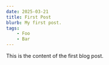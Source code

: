 ```yaml
---
date: 2025-03-21
title: First Post
blurb: My first post.
tags:
    - Foo
    - Bar
---
```

This is the content of the first blog post.
